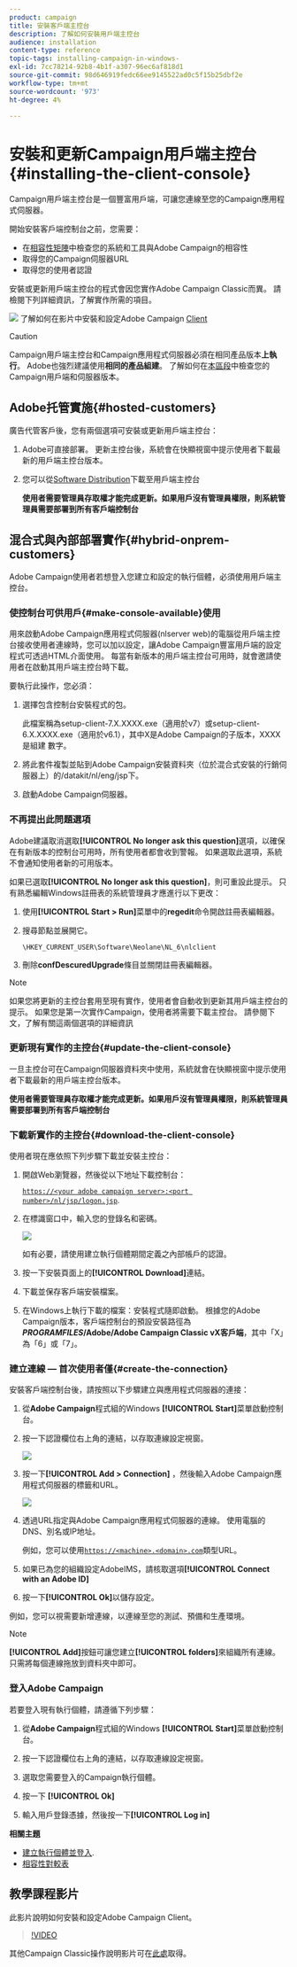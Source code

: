 ```yaml
---
product: campaign
title: 安裝客戶端主控台
description: 了解如何安裝用戶端主控台
audience: installation
content-type: reference
topic-tags: installing-campaign-in-windows-
exl-id: 7cc78214-92b8-4b1f-a307-96ec6af818d1
source-git-commit: 98d646919fedc66ee9145522ad0c5f15b25dbf2e
workflow-type: tm+mt
source-wordcount: '973'
ht-degree: 4%

---
```


# 安裝和更新Campaign用戶端主控台{#installing-the-client-console}

Campaign用戶端主控台是一個豐富用戶端，可讓您連線至您的Campaign應用程式伺服器。

開始安裝客戶端控制台之前，您需要：

* 在[相容性矩陣](../../rn/using/compatibility-matrix.md#ClientConsoleoperatingsystems)中檢查您的系統和工具與Adobe Campaign的相容性
* 取得您的Campaign伺服器URL
* 取得您的使用者認證

安裝或更新用戶端主控台的程式會因您實作Adobe Campaign Classic而異。
請檢閱下列詳細資訊，了解實作所需的項目。

![](assets/do-not-localize/how-to-video.png) 了解如何在影片中安裝和設定Adobe Campaign  [Client](#video)

>[!CAUTION]
>
>Campaign用戶端主控台和Campaign應用程式伺服器必須在相同產品版本&#x200B;**上執行**。 Adobe也強烈建議使用&#x200B;**相同的產品組建**。 了解如何在[本區段](../../platform/using/launching-adobe-campaign.md#getting-your-campaign-version)中檢查您的Campaign用戶端和伺服器版本。

## Adobe托管實施{#hosted-customers}

廣告代管客戶後，您有兩個選項可安裝或更新用戶端主控台：

1. Adobe可直接部署。 更新主控台後，系統會在快顯視窗中提示使用者下載最新的用戶端主控台版本。

1. 您可以從[Software Distribution](https://experience.adobe.com/#/downloads/content/software-distribution/en/campaign.html)下載至用戶端主控台

   **使用者需要管理員存取權才能完成更新。如果用戶沒有管理員權限，則系統管理員需要部署到所有客戶端控制台**

## 混合式與內部部署實作{#hybrid-onprem-customers}

Adobe Campaign使用者若想登入您建立和設定的執行個體，必須使用用戶端主控台。

### 使控制台可供用戶{#make-console-available}使用

用來啟動Adobe Campaign應用程式伺服器(nlserver web)的電腦從用戶端主控台接收使用者連線時，您可以加以設定，讓Adobe Campaign豐富用戶端的設定程式可透過HTML介面使用。 每當有新版本的用戶端主控台可用時，就會邀請使用者在啟動其用戶端主控台時下載。

要執行此操作，您必須：

1. 選擇包含控制台安裝程式的包。

   此檔案稱為setup-client-7.X.XXXX.exe（適用於v7）或setup-client-6.X.XXXX.exe（適用於v6.1），其中X是Adobe Campaign的子版本，XXXX是組建   數字。

1. 將此套件複製並貼到Adobe Campaign安裝資料夾（位於混合式安裝的行銷伺服器上）的/datakit/nl/eng/jsp下。

1. 啟動Adobe Campaign伺服器。


### 不再提出此問題選項

Adobe建議取消選取&#x200B;**[!UICONTROL No longer ask this question]**&#x200B;選項，以確保在有新版本的控制台可用時，所有使用者都會收到警報。  如果選取此選項，系統不會通知使用者新的可用版本。

如果已選取&#x200B;**[!UICONTROL No longer ask this question]**，則可重設此提示。 只有熟悉編輯Windows註冊表的系統管理員才應進行以下更改：

1. 使用&#x200B;**[!UICONTROL Start > Run]**&#x200B;菜單中的&#x200B;**regedit**&#x200B;命令開啟註冊表編輯器。

1. 搜尋節點並展開它。

   ```
   \HKEY_CURRENT_USER\Software\Neolane\NL_6\nlclient
   ```

1. 刪除&#x200B;**confDescuredUpgrade**&#x200B;條目並關閉註冊表編輯器。

>[!NOTE]
>
>如果您將更新的主控台套用至現有實作，使用者會自動收到更新其用戶端主控台的提示。 如果您是第一次實作Campaign，使用者將需要下載主控台。 請參閱下文，了解有關這兩個選項的詳細資訊

### 更新現有實作的主控台{#update-the-client-console}

一旦主控台可在Campaign伺服器資料夾中使用，系統就會在快顯視窗中提示使用者下載最新的用戶端主控台版本。

**使用者需要管理員存取權才能完成更新。如果用戶沒有管理員權限，則系統管理員需要部署到所有客戶端控制台**


### 下載新實作的主控台{#download-the-client-console}

使用者現在應依照下列步驟下載並安裝主控台：

1. 開啟Web瀏覽器，然後從以下地址下載控制台：

   [`https://<your adobe campaign server>:<port number>/nl/jsp/logon.jsp`](https://myserver.adobe.com/nl/jsp/logon.jsp).

1. 在標識窗口中，輸入您的登錄名和密碼。

   ![](assets/s_ncs_install_setup_download01.png)

   如有必要，請使用建立執行個體期間定義之內部帳戶的認證。

1. 按一下安裝頁面上的&#x200B;**[!UICONTROL Download]**&#x200B;連結。
1. 下載並保存客戶端安裝檔案。
1. 在Windows上執行下載的檔案：安裝程式隨即啟動。 根據您的Adobe Campaign版本，客戶端控制台的預設安裝路徑為&#x200B;**$PROGRAMFILES$/Adobe/Adobe Campaign Classic vX客戶端**，其中「X」為「6」或「7」。

### 建立連線 — 首次使用者僅{#create-the-connection}

安裝客戶端控制台後，請按照以下步驟建立與應用程式伺服器的連接：

1. 從&#x200B;**Adobe Campaign**&#x200B;程式組的Windows **[!UICONTROL Start]**&#x200B;菜單啟動控制台。

1. 按一下認證欄位右上角的連結，以存取連線設定視窗。

   ![](assets/s_ncs_install_define_connection_01.png)

1. 按一下&#x200B;**[!UICONTROL Add > Connection]** ，然後輸入Adobe Campaign應用程式伺服器的標籤和URL。

   ![](assets/s_ncs_install_define_connection_02.png)

1. 透過URL指定與Adobe Campaign應用程式伺服器的連線。 使用電腦的DNS、別名或IP地址。

   例如，您可以使用[`https://<machine>.<domain>.com`](https://myserver.adobe.com)類型URL。

1. 如果已為您的組織設定AdobeIMS，請核取選項&#x200B;**[!UICONTROL Connect with an Adobe ID]**

1. 按一下&#x200B;**[!UICONTROL Ok]**&#x200B;以儲存設定。

例如，您可以視需要新增連線，以連線至您的測試、預備和生產環境。

>[!NOTE]
>
>**[!UICONTROL Add]**&#x200B;按鈕可讓您建立&#x200B;**[!UICONTROL folders]**&#x200B;來組織所有連線。 只需將每個連線拖放到資料夾中即可。

### 登入Adobe Campaign

若要登入現有執行個體，請遵循下列步驟：

1. 從&#x200B;**Adobe Campaign**&#x200B;程式組的Windows **[!UICONTROL Start]**&#x200B;菜單啟動控制台。

1. 按一下認證欄位右上角的連結，以存取連線設定視窗。

1. 選取您需要登入的Campaign執行個體。

1. 按一下 **[!UICONTROL Ok]**

1. 輸入用戶登錄憑據，然後按一下&#x200B;**[!UICONTROL Log in]**


**相關主題**

* [建立執行個體並登入](../../installation/using/creating-an-instance-and-logging-on.md).
* [相容性對較表](https://helpx.adobe.com/tw/campaign/kb/compatibility-matrix.html)

## 教學課程影片

此影片說明如何安裝和設定Adobe Campaign Client。

>[!VIDEO](https://video.tv.adobe.com/v/35124?quality=12)

其他Campaign Classic操作說明影片可在[此處](https://experienceleague.adobe.com/docs/campaign-classic-learn/tutorials/overview.html?lang=zh-Hant)取得。
